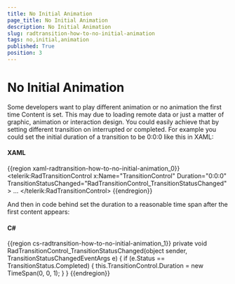 ```yaml
---
title: No Initial Animation
page_title: No Initial Animation
description: No Initial Animation
slug: radtransition-how-to-no-initial-animation
tags: no,initial,animation
published: True
position: 3
---
```


# No Initial Animation

Some developers want to play different animation or no animation the first time Content is set. This may due to loading remote data or just a matter of graphic, animation or interaction design. You could easily achieve that by setting different transition on interrupted or completed. For example you could set the initial duration of a transition to be 0:0:0 like this in XAML:

#### __XAML__

{{region xaml-radtransition-how-to-no-initial-animation_0}}
	<telerik:RadTransitionControl x:Name="TransitionControl"
	Duration="0:0:0" 		
	TransitionStatusChanged="RadTransitionControl_TransitionStatusChanged">
	    ...
	</telerik:RadTransitionControl>
{{endregion}}

And then in code behind set the duration to a reasonable time span after the first content appears:

#### __C#__

{{region cs-radtransition-how-to-no-initial-animation_1}}
	private void RadTransitionControl_TransitionStatusChanged(object sender, TransitionStatusChangedEventArgs e)
	{
	    if (e.Status == TransitionStatus.Completed)
	    {
	        this.TransitionControl.Duration = new TimeSpan(0, 0, 1);
	    }
	}
{{endregion}}